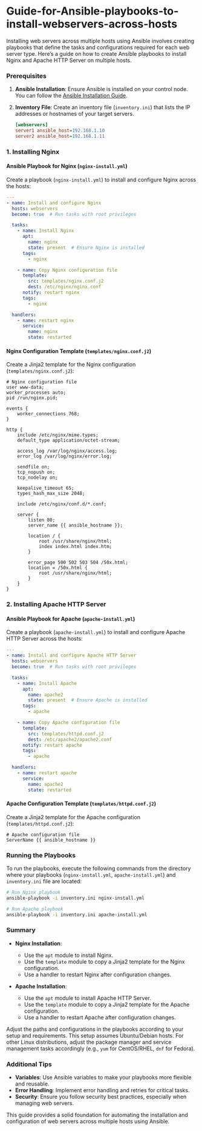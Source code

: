 # Guide-for-Ansible-playbooks-to-install-webservers-across-hosts

Installing web servers across multiple hosts using Ansible involves creating playbooks that define the tasks and configurations required for each web server type. 
Here’s a guide on how to create Ansible playbooks to install Nginx and Apache HTTP Server on multiple hosts.

### Prerequisites

1. **Ansible Installation**: Ensure Ansible is installed on your control node. You can follow the [Ansible Installation Guide](https://docs.ansible.com/ansible/latest/installation_guide/index.html).

2. **Inventory File**: Create an inventory file (`inventory.ini`) that lists the IP addresses or hostnames of your target servers.

   ```ini
   [webservers]
   server1 ansible_host=192.168.1.10
   server2 ansible_host=192.168.1.11
   ```

### 1. Installing Nginx

#### Ansible Playbook for Nginx (`nginx-install.yml`)

Create a playbook (`nginx-install.yml`) to install and configure Nginx across the hosts:

```yaml
---
- name: Install and configure Nginx
  hosts: webservers
  become: true  # Run tasks with root privileges

  tasks:
    - name: Install Nginx
      apt:
        name: nginx
        state: present  # Ensure Nginx is installed
      tags:
        - nginx

    - name: Copy Nginx configuration file
      template:
        src: templates/nginx.conf.j2
        dest: /etc/nginx/nginx.conf
      notify: restart nginx
      tags:
        - nginx

  handlers:
    - name: restart nginx
      service:
        name: nginx
        state: restarted
```

#### Nginx Configuration Template (`templates/nginx.conf.j2`)

Create a Jinja2 template for the Nginx configuration (`templates/nginx.conf.j2`):

```nginx
# Nginx configuration file
user www-data;
worker_processes auto;
pid /run/nginx.pid;

events {
    worker_connections 768;
}

http {
    include /etc/nginx/mime.types;
    default_type application/octet-stream;

    access_log /var/log/nginx/access.log;
    error_log /var/log/nginx/error.log;

    sendfile on;
    tcp_nopush on;
    tcp_nodelay on;

    keepalive_timeout 65;
    types_hash_max_size 2048;

    include /etc/nginx/conf.d/*.conf;

    server {
        listen 80;
        server_name {{ ansible_hostname }};

        location / {
            root /usr/share/nginx/html;
            index index.html index.htm;
        }

        error_page 500 502 503 504 /50x.html;
        location = /50x.html {
            root /usr/share/nginx/html;
        }
    }
}
```

### 2. Installing Apache HTTP Server

#### Ansible Playbook for Apache (`apache-install.yml`)

Create a playbook (`apache-install.yml`) to install and configure Apache HTTP Server across the hosts:

```yaml
---
- name: Install and configure Apache HTTP Server
  hosts: webservers
  become: true  # Run tasks with root privileges

  tasks:
    - name: Install Apache
      apt:
        name: apache2
        state: present  # Ensure Apache is installed
      tags:
        - apache

    - name: Copy Apache configuration file
      template:
        src: templates/httpd.conf.j2
        dest: /etc/apache2/apache2.conf
      notify: restart apache
      tags:
        - apache

  handlers:
    - name: restart apache
      service:
        name: apache2
        state: restarted
```

#### Apache Configuration Template (`templates/httpd.conf.j2`)

Create a Jinja2 template for the Apache configuration (`templates/httpd.conf.j2`):

```apacheconf
# Apache configuration file
ServerName {{ ansible_hostname }}
```

### Running the Playbooks

To run the playbooks, execute the following commands from the directory where your playbooks (`nginx-install.yml`, `apache-install.yml`) and `inventory.ini` file are located:

```bash
# Run Nginx playbook
ansible-playbook -i inventory.ini nginx-install.yml

# Run Apache playbook
ansible-playbook -i inventory.ini apache-install.yml
```

### Summary

- **Nginx Installation**:
  - Use the `apt` module to install Nginx.
  - Use the `template` module to copy a Jinja2 template for the Nginx configuration.
  - Use a handler to restart Nginx after configuration changes.

- **Apache Installation**:
  - Use the `apt` module to install Apache HTTP Server.
  - Use the `template` module to copy a Jinja2 template for the Apache configuration.
  - Use a handler to restart Apache after configuration changes.

Adjust the paths and configurations in the playbooks according to your setup and requirements. This setup assumes Ubuntu/Debian hosts. For other Linux distributions, adjust the package manager and service management tasks accordingly (e.g., `yum` for CentOS/RHEL, `dnf` for Fedora).

### Additional Tips

- **Variables**: Use Ansible variables to make your playbooks more flexible and reusable.
- **Error Handling**: Implement error handling and retries for critical tasks.
- **Security**: Ensure you follow security best practices, especially when managing web servers.

This guide provides a solid foundation for automating the installation and configuration of web servers across multiple hosts using Ansible.
